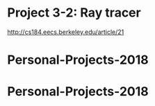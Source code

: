 # Project 3-2: Ray tracer

http://cs184.eecs.berkeley.edu/article/21
# Personal-Projects-2018
# Personal-Projects-2018
